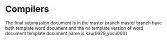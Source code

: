 # Compilers
The final submassion document is in the master branch
master branch have both template word document and the no template version of word document
template document name is kaur0629_yosu0001
